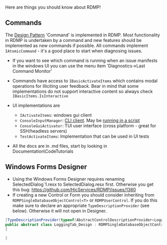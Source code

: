 Here are things you should know about RDMP!

## Commands
The [Design Pattern](https://en.wikipedia.org/wiki/Software_design_pattern) 'Command' is implemented in RDMP.  Most functionality in RDMP is undertaken by a command and new features should be implemented as new commands if possible. 
All commands implement `IAtomicCommand` - it's a good place to start when diagnosing issues.

- If you want to see which command is running when an issue manifests in the windows UI you can use the menu item 'Diagnostics->Last Command Monitor'
- Commands have access to `IBasicActivateItems` which contains modal operations for illiciting user feedback.  Bear in mind that some implementations do not support interactive content so always check `IBasicItems.IsInteractive`
- UI implementations are
  - `IActivateItems`: windows gui client
  - `ConsoleInputManager`: [CLI client](./Documentation/CodeTutorials/RdmpCommandLine.md).  May be [running in a script](./Documentation/CodeTutorials/RdmpCommandLine.md#scripting)
  - `ConsoleGuiActivator`: TUI user interface (cross platform - great for SSH/headless servers)
  - `TestActivateItems`: Implementation that can be used in UI tests

- All the docs are in .md files, start by looking in Documentation\CodeTutorials

Windows Forms Designer
------------------------------------
- Using the Windows Forms Designer requires renaming SelectedDialog`1.resx to
  SelectedDialog.resx first.  Otherwise you get this bug:
  https://github.com/HicServices/RDMP/issues/1360
- If creating a new Control or Form you should consider inheriting from
  `RDMPSingleDatabaseObjectControl<T>` or `RDMPUserControl`.  If you do
  this make sure to declare an appropriate `TypeDescriptionProvider`
  (see below).  Otherwise it will not open in Designer.

```csharp
[TypeDescriptionProvider(typeof(AbstractControlDescriptionProvider<LoggingTab_Design, UserControl>))]
public abstract class LoggingTab_Design : RDMPSingleDatabaseObjectControl<YourSingleObjType>
{

}
```
